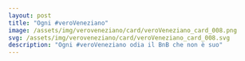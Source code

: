 ```yaml
---
layout: post
title: "Ogni #veroVeneziano"
image: /assets/img/veroveneziano/card/veroVeneziano_card_008.png
svg: /assets/img/veroveneziano/card/veroVeneziano_card_008.svg
description: "Ogni #veroVeneziano odia il BnB che non è suo"
---
```

